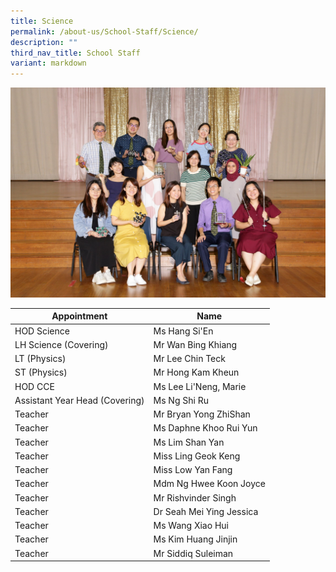 ```yaml
---
title: Science
permalink: /about-us/School-Staff/Science/
description: ""
third_nav_title: School Staff
variant: markdown
---
```

![](/images/Dept%20Photo/SCIENCE_DEPARTMENT_2802_FORMAL.jpg)


| Appointment | Name | 
| -------- | -------- | 
| HOD Science    | Ms Hang Si'En   |  
| LH Science (Covering)    | Mr Wan Bing Khiang    | 
| LT  (Physics)    | Mr Lee Chin Teck    | 
| ST (Physics)     | Mr Hong Kam Kheun     | 
| HOD CCE     | Ms Lee Li'Neng, Marie    | 
| Assistant Year Head (Covering)     | Ms Ng Shi Ru    |
| Teacher     | Mr Bryan Yong ZhiShan     | 
| Teacher     | Ms Daphne Khoo Rui Yun    | 
| Teacher     | Ms Lim Shan Yan   | 
| Teacher     | Miss Ling Geok Keng    | 
| Teacher     | Miss Low Yan Fang    |
| Teacher     | Mdm Ng Hwee Koon Joyce    |
| Teacher     | Mr Rishvinder Singh    |
| Teacher     | Dr Seah Mei Ying Jessica    |
| Teacher     | Ms Wang Xiao Hui     |
| Teacher     | Ms Kim Huang Jinjin    |
| Teacher     | Mr Siddiq Suleiman    |